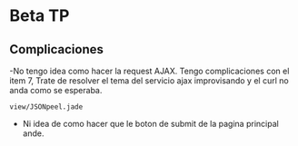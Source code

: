 # Beta TP

## Complicaciones

-No tengo idea como hacer la request AJAX.
Tengo complicaciones con el item 7, 
Trate de resolver el tema del servicio ajax improvisando y el curl no anda como se esperaba.
```
view/JSONpeel.jade
```

- Ni idea de como hacer que le boton de submit de la pagina principal ande.
